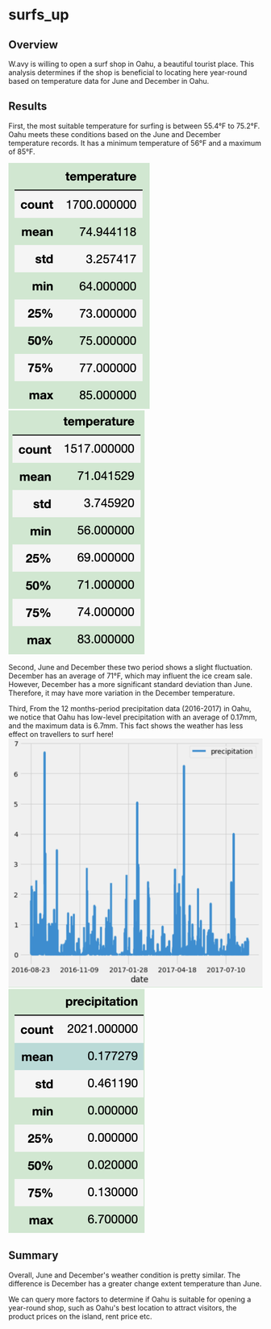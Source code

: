 # surfs_up

## Overview
W.avy is willing to open a surf shop in Oahu, a beautiful tourist place. This analysis determines if the shop is beneficial to locating here year-round based on temperature data for June and December in Oahu.

## Results

First, the most suitable temperature for surfing is between 55.4°F to 75.2°F. Oahu meets these conditions based on the June and December temperature records. It has a minimum temperature of 56°F and a maximum of 85°F.

![june](resources/june.png) ![dec](resources/dec.png)

Second,
June and December these two period shows a slight fluctuation. December has an average of 71°F, which may influent the ice cream sale. However, December has a more significant standard deviation than June. Therefore, it may have more variation in the December temperature. 

Third,
From the 12 months-period precipitation data (2016-2017) in Oahu, we notice that Oahu has low-level precipitation with an average of 0.17mm, and the maximum data is 6.7mm. This fact shows the weather has less effect on travellers to surf here!
![precipitation](resources/precipitation.png) ![pre](resources/pre.png)

## Summary
Overall, June and December's weather condition is pretty similar. The difference is December has a greater change extent temperature than June. 

We can query more factors to determine if Oahu is suitable for opening a year-round shop, such as Oahu's best location to attract visitors, the product prices on the island, rent price etc.
